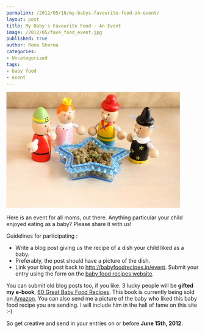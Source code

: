 ```yaml
--- 
permalink: /2012/05/16/my-babys-favourite-food-an-event/
layout: post
title: My Baby's Favourite Food - An Event
image: /2012/05/fave_food_event.jpg
published: true
author: Roma Sharma
categories: 
- Uncategorized
tags:
- baby food
- event
---
```

<a href="/2012/05/fave_food_event.jpg"><img class="alignnone size-full wp-image-2702" title="fave_food_event" src="/2012/05/fave_food_event.jpg" alt="" width="455" height="303" /></a>

Here is an event for all moms, out there. Anything particular your child enjoyed eating as a baby? Please share it with us!

Guidelines for participating :
<ul>
	<li>Write a blog post giving us the recipe of a dish your child liked as a baby.</li>
	<li>Preferably, the post should have a picture of the dish.</li>
	<li>Link your blog post back to <a href="http://babyfoodrecipes.in/event">http://babyfoodrecipes.in/event</a>. Submit your entry using the form on the <a title="My Baby's Favourite Food" href="http://babyfoodrecipes.in/event">baby food recipes website</a>.</li>
</ul>
You can submit old blog posts too, if you like. 3 lucky people will be <strong>gifted my e-book</strong>, <a href="http://www.amazon.com/Great-Recipes-your-Baby-ebook/dp/B007QVHWDO">60 Great Baby Food Recipes</a>. This book is currently being sold on <a href="http://www.amazon.com/Great-Recipes-your-Baby-ebook/dp/B007QVHWDO">Amazon</a>. You can also send me a picture of the baby who liked this baby food recipe you are sending. I will include him in the hall of fame on this site :-)

So get creative and send in your entries on or before <strong>June 15th, 2012</strong>.
